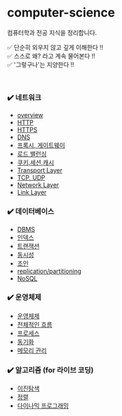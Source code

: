 # computer-science
컴퓨터학과 전공 지식을 정리합니다.

✅ 단순히 외우지 않고 깊게 이해한다 !!     
✅ 스스로 왜? 라고 계속 물어본다 !!     
✅ '그렇구나'는 지양한다 !!

<br>

### ✔️ 네트워크
* [overview](./network/overview.md)
* [HTTP](./network/http.md)
* [HTTPS](./network/https.md)
* [DNS](./network/DNS.md)
* [프록시, 게이트웨이](./network/proxy.md)
* [로드 밸런싱](./network/load_balancing.md)
* [쿠키,세션,캐시](./network/cookie,session,cache.md)
* [Transport Layer](./network/transport_layer.md)
* [TCP, UDP](./network/tcp,udp.md)
* [Network Layer](./network/ip.md)
* [Link Layer](./network/link_layer.md)

### ✔️ 데이터베이스
* [DBMS](./database/database.md)
* [인덱스](./database/index.md)
* [트랜잭션](./database/transaction.md)
* [동시성](./database/concurrency.md)
* [조인](./database/join.md)
* [replication/partitioning](./database/replication.md)
* [NoSQL](./database/nosql.md)

### ✔️ 운영체제
* [운영체제](./os/os.md)
* [전체적인 흐름](./os/system_structure.md)
* [프로세스](./os/process.md)
* [동기화](./os/synchronization.md)
* [메모리 관리](./os/memory.md)

### ✔️ 알고리즘 (for 라이브 코딩)
* [이진탐색](./algorithm/binary_search.md)
* [정렬](./algorithm/sorting.md)
* [다이나믹 프로그래밍](./algorithm/dp.md)
